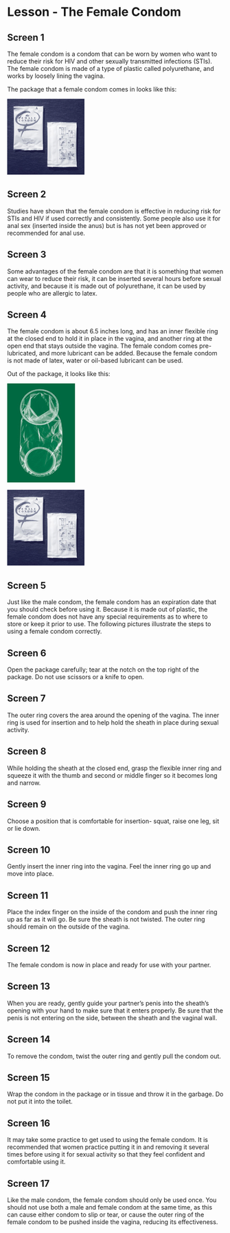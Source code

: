 # Lesson - The Female Condom

## Screen 1
The female condom is a condom that can be worn by women who want to reduce their risk for HIV and other sexually transmitted infections (STIs). The female condom is made of a type of plastic called polyurethane, and works by loosely lining the vagina.

The package that a female condom comes in looks like this:

![ModulePic](images/Female_Condom_Package.png)

## Screen 2
Studies have shown that the female condom is effective in reducing risk for STIs and HIV if used correctly and consistently. Some people also use it for anal sex (inserted inside the anus) but is has not yet been approved or recommended for anal use.

## Screen 3
Some advantages of the female condom are that it is something that women can wear to reduce their risk, it can be inserted several hours before sexual activity, and because it is made out of polyurethane, it can be used by people who are allergic to latex.

## Screen 4
The female condom is about 6.5 inches long, and has an inner flexible ring at the closed end to hold it in place in the vagina, and another ring at the open end that stays outside the vagina. The female condom comes pre-lubricated, and more lubricant can be added. Because the female condom is not made of latex, water or oil-based lubricant can be used.

Out of the package, it looks like this:

![ModulePic](images/Female_Condom.png)

![ModulePic](images/Female_Condom_Package.png)

## Screen 5
Just like the male condom, the female condom has an expiration date that you should check before using it. Because it is made out of plastic, the female condom does not have any special requirements as to where to store or keep it prior to use. The following pictures illustrate the steps to using a female condom correctly.

## Screen 6
Open the package carefully; tear at the notch on the top right of the package. Do not use scissors or a knife to open.

## Screen 7
The outer ring covers the area around the opening of the vagina. The inner ring is used for insertion and to help hold the sheath in place during sexual activity.

## Screen 8
While holding the sheath at the closed end, grasp the flexible inner ring and squeeze it with the thumb and second or middle finger so it becomes long and narrow.

## Screen 9
Choose a position that is comfortable for insertion- squat, raise one leg, sit or lie down.

## Screen 10
Gently insert the inner ring into the vagina. Feel the inner ring go up and move into place.

## Screen 11
Place the index finger on the inside of the condom and push the inner ring up as far as it will go. Be sure the sheath is not twisted. The outer ring should remain on the outside of the vagina.

## Screen 12
The female condom is now in place and ready for use with your partner.

## Screen 13
When you are ready, gently guide your partner’s penis into the sheath’s opening with your hand to make sure that it enters properly. Be sure that the penis is not entering on the side, between the sheath and the vaginal wall.

## Screen 14
To remove the condom, twist the outer ring and gently pull the condom out.

## Screen 15
Wrap the condom in the package or in tissue and throw it in the garbage. Do not put it into the toilet.

## Screen 16
It may take some practice to get used to using the female condom. It is recommended that women practice putting it in and removing it several times before using it for sexual activity so that they feel confident and comfortable using it.

## Screen 17
Like the male condom, the female condom should only be used once. You should not use both a male and female condom at the same time, as this can cause either condom to slip or tear, or cause the outer ring of the female condom to be pushed inside the vagina, reducing its effectiveness.


